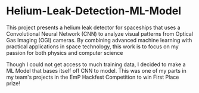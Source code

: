 # Helium-Leak-Detection-ML-Model
This project presents a helium leak detector for spaceships that uses a Convolutional Neural Network (CNN) to analyze visual patterns from Optical Gas Imaging (OGI) cameras. By combining advanced machine learning with practical applications in space technology, this work is to focus on my passion for both physics and computer science

Though I could not get access to much training data, I decided to make a ML Model that bases itself off CNN to model. This was one of my parts in my team's projects in the EmP Hackfest Competition to win First Place prize!


